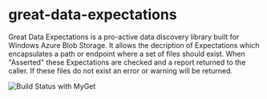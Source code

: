 great-data-expectations
=======================

Great Data Expectations is a pro-active data discovery library built for Windows Azure Blob Storage. It allows the decription of Expectations which encapsulates a path or endpoint where a set of files should exist. When "Asserted" these Expectations are checked and a report returned to the caller. If these files do not exist an error or warning will be returned.

![Build Status with MyGet](https://www.myget.org/BuildSource/Badge/great-expectations?identifier=24e54932-fb0d-40f7-9ffc-a11aaea548f1)
